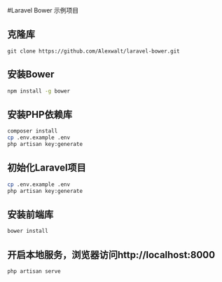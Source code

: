 #Laravel Bower 示例项目
## 克隆库
```
git clone https://github.com/Alexwalt/laravel-bower.git
```
## 安装Bower
````bash
npm install -g bower
````
## 安装PHP依赖库
````bash
composer install
cp .env.example .env
php artisan key:generate
````

## 初始化Laravel项目
````bash
cp .env.example .env
php artisan key:generate
````

## 安装前端库
```bash
bower install
```
## 开启本地服务，浏览器访问http://localhost:8000

```bash
php artisan serve
```